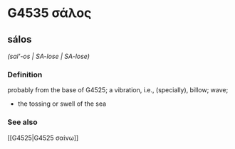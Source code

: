# G4535 σάλος

## sálos

_(sal'-os | SA-lose | SA-lose)_

### Definition

probably from the base of G4525; a vibration, i.e., (specially), billow; wave; 

- the tossing or swell of the sea

### See also

[[G4525|G4525 σαίνω]]
